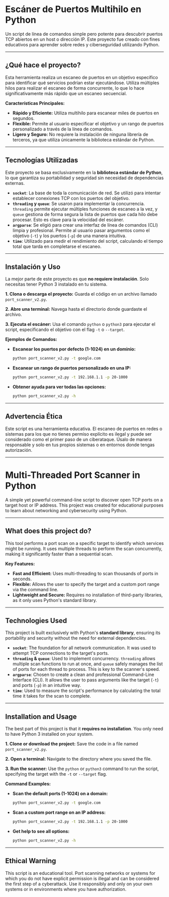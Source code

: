 
#  Escáner de Puertos Multihilo en Python

Un script de línea de comandos simple pero potente para descubrir puertos TCP abiertos en un host o dirección IP. Este proyecto fue creado con fines educativos para aprender sobre redes y ciberseguridad utilizando Python.



---
## ¿Qué hace el proyecto?

Esta herramienta realiza un escaneo de puertos en un objetivo específico para identificar qué servicios podrían estar ejecutándose. Utiliza múltiples hilos para realizar el escaneo de forma concurrente, lo que lo hace significativamente más rápido que un escaneo secuencial.

**Características Principales:**
* **Rápido y Eficiente:** Utiliza multihilo para escanear miles de puertos en segundos.
* **Flexible:** Permite al usuario especificar el objetivo y un rango de puertos personalizado a través de la línea de comandos.
* **Ligero y Seguro:** No requiere la instalación de ninguna librería de terceros, ya que utiliza únicamente la biblioteca estándar de Python.

---
## Tecnologías Utilizadas

Este proyecto se basa exclusivamente en la **biblioteca estándar de Python**, lo que garantiza su portabilidad y seguridad sin necesidad de dependencias externas.

* **`socket`**: La base de toda la comunicación de red. Se utilizó para intentar establecer conexiones TCP con los puertos del objetivo.
* **`threading` y `queue`**: Se usaron para implementar la concurrencia. `threading` permite ejecutar múltiples funciones de escaneo a la vez, y `queue` gestiona de forma segura la lista de puertos que cada hilo debe procesar. Esto es clave para la velocidad del escáner.
* **`argparse`**: Se eligió para crear una interfaz de línea de comandos (CLI) limpia y profesional. Permite al usuario pasar argumentos como el objetivo (`-t`) y los puertos (`-p`) de una manera intuitiva.
* **`time`**: Utilizado para medir el rendimiento del script, calculando el tiempo total que tarda en completarse el escaneo.

---
## Instalación y Uso

La mejor parte de este proyecto es que **no requiere instalación**. Solo necesitas tener Python 3 instalado en tu sistema.

**1. Clona o descarga el proyecto:**
Guarda el código en un archivo llamado `port_scanner_v2.py`.

**2. Abre una terminal:**
Navega hasta el directorio donde guardaste el archivo.

**3. Ejecuta el escáner:**
Usa el comando `python` o `python3` para ejecutar el script, especificando el objetivo con el flag `-t` o `--target`.

**Ejemplos de Comandos:**

* **Escanear los puertos por defecto (1-1024) en un dominio:**
    ```bash
    python port_scanner_v2.py -t google.com
    ```

* **Escanear un rango de puertos personalizado en una IP:**
    ```bash
    python port_scanner_v2.py -t 192.168.1.1 -p 20-1000
    ```

* **Obtener ayuda para ver todas las opciones:**
    ```bash
    python port_scanner_v2.py -h
    ```

---
## Advertencia Ética

Este script es una herramienta educativa. El escaneo de puertos en redes o sistemas para los que no tienes permiso explícito es ilegal y puede ser considerado como el primer paso de un ciberataque. Úsalo de manera responsable y solo en tus propios sistemas o en entornos donde tengas autorización.







------------------------------------------------------------------------------------------------------------------------------------------------------------------------------------------------------------------------------














#  Multi-Threaded Port Scanner in Python

A simple yet powerful command-line script to discover open TCP ports on a target host or IP address. This project was created for educational purposes to learn about networking and cybersecurity using Python.



---
## What does this project do?

This tool performs a port scan on a specific target to identify which services might be running. It uses multiple threads to perform the scan concurrently, making it significantly faster than a sequential scan.

**Key Features:**
* **Fast and Efficient:** Uses multi-threading to scan thousands of ports in seconds.
* **Flexible:** Allows the user to specify the target and a custom port range via the command line.
* **Lightweight and Secure:** Requires no installation of third-party libraries, as it only uses Python's standard library.

---
## Technologies Used

This project is built exclusively with Python's **standard library**, ensuring its portability and security without the need for external dependencies.

* **`socket`**: The foundation for all network communication. It was used to attempt TCP connections to the target's ports.
* **`threading` & `queue`**: Used to implement concurrency. `threading` allows multiple scan functions to run at once, and `queue` safely manages the list of ports for each thread to process. This is key to the scanner's speed.
* **`argparse`**: Chosen to create a clean and professional Command-Line Interface (CLI). It allows the user to pass arguments like the target (`-t`) and ports (`-p`) in an intuitive way.
* **`time`**: Used to measure the script's performance by calculating the total time it takes for the scan to complete.

---
## Installation and Usage

The best part of this project is that it **requires no installation**. You only need to have Python 3 installed on your system.

**1. Clone or download the project:**
Save the code in a file named `port_scanner_v2.py`.

**2. Open a terminal:**
Navigate to the directory where you saved the file.

**3. Run the scanner:**
Use the `python` or `python3` command to run the script, specifying the target with the `-t` or `--target` flag.

**Command Examples:**

* **Scan the default ports (1-1024) on a domain:**
    ```bash
    python port_scanner_v2.py -t google.com
    ```

* **Scan a custom port range on an IP address:**
    ```bash
    python port_scanner_v2.py -t 192.168.1.1 -p 20-1000
    ```

* **Get help to see all options:**
    ```bash
    python port_scanner_v2.py -h
    ```

---
## Ethical Warning

This script is an educational tool. Port scanning networks or systems for which you do not have explicit permission is illegal and can be considered the first step of a cyberattack. Use it responsibly and only on your own systems or in environments where you have authorization.

